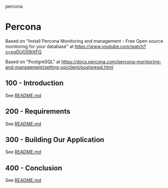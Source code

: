 percona
# Percona

Based on "Install Percona Monitoring and management - Free Open source monitoring for your database" at https://www.youtube.com/watch?v=pgDUG59iXFQ

Based on "PostgreSQL" at https://docs.percona.com/percona-monitoring-and-management/setting-up/client/postgresql.html

## 100 - Introduction

See [README.md](./100/README.md)

## 200 - Requirements

See [README.md](./200/README.md)

## 300 - Building Our Application

See [README.md](./300/README.md)

## 400 - Conclusion

See [README.md](./400/README.md)
